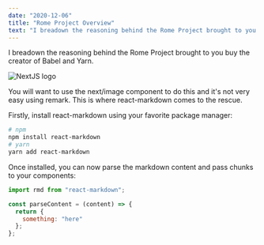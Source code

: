 ```yaml
---
date: "2020-12-06"
title: "Rome Project Overview"
text: "I breadown the reasoning behind the Rome Project brought to you buy the creator of Babel and Yarn."
---
```


I breadown the reasoning behind the Rome Project brought to you buy the creator of Babel and Yarn.

![NextJS logo](https://upload.wikimedia.org/wikipedia/commons/thumb/8/8e/Nextjs-logo.svg/440px-Nextjs-logo.svg.png "NextJS Logo")

You will want to use the next/image component to do this and it's not very easy using remark. This is where react-markdown comes to the rescue.

Firstly, install react-markdown using your favorite package manager:

```bash
# npm
npm install react-markdown
# yarn
yarn add react-markdown
```

Once installed, you can now parse the markdown content and pass chunks to your components:

```js
import rmd from "react-markdown";

const parseContent = (content) => {
  return {
    something: "here"
  };
};
```
